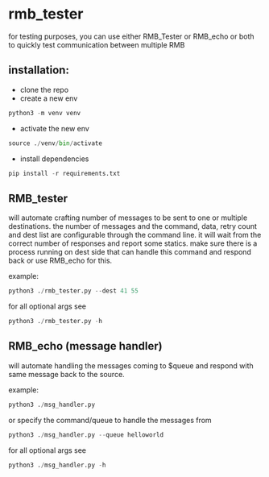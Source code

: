 # rmb_tester
for testing purposes, you can use either RMB_Tester or RMB_echo or both to quickly test communication between multiple RMB

## installation:
- clone the repo
- create a new env
```py
python3 -m venv venv
```
- activate the new env
```py
source ./venv/bin/activate
```
- install dependencies
```py
pip install -r requirements.txt
```

## RMB_tester
will automate crafting number of messages to be sent to one or multiple destinations.
the number of messages and the command, data, retry count and dest list are configurable through the command line. it will wait from the correct number of responses and report some statics. make sure there is a process running on dest side that can handle this command and respond back or use RMB_echo for this.

example:
```py
python3 ./rmb_tester.py --dest 41 55
```

for all optional args see
```py
python3 ./rmb_tester.py -h
```

## RMB_echo (message handler)
will automate handling the messages coming to $queue and respond with same message back to the source.

example:
```py
python3 ./msg_handler.py
```

or specify the command/queue to handle the messages from
```py
python3 ./msg_handler.py --queue helloworld
```

for all optional args see
```py
python3 ./msg_handler.py -h
```
